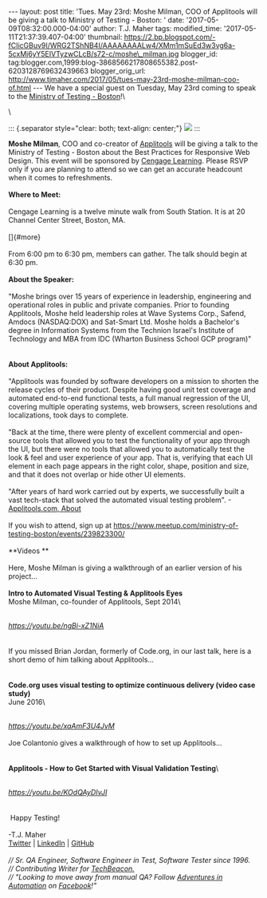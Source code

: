 \-\-- layout: post title: \'Tues. May 23rd: Moshe Milman, COO of
Applitools will be giving a talk to Ministry of Testing - Boston: \'
date: \'2017-05-09T08:32:00.000-04:00\' author: T.J. Maher tags:
modified\_time: \'2017-05-11T21:37:39.407-04:00\' thumbnail:
https://2.bp.blogspot.com/-fCIicGBuv9I/WRG2TShNB4I/AAAAAAAALw4/XMm1mSuEd3w3vg6a-5cxMj6yY5EIVTyzwCLcB/s72-c/moshe\_milman.jpg
blogger\_id:
tag:blogger.com,1999:blog-3868566217808655382.post-6203128769632439663
blogger\_orig\_url:
http://www.tjmaher.com/2017/05/tues-may-23rd-moshe-milman-coo-of.html
\-\-- We have a special guest on Tuesday, May 23rd coming to speak to
the [Ministry of Testing -
Boston](https://www.meetup.com/ministry-of-testing-boston)!\

<div>

\

</div>

::: {.separator style="clear: both; text-align: center;"}
[![](https://2.bp.blogspot.com/-fCIicGBuv9I/WRG2TShNB4I/AAAAAAAALw4/XMm1mSuEd3w3vg6a-5cxMj6yY5EIVTyzwCLcB/s1600/moshe_milman.jpg)](https://2.bp.blogspot.com/-fCIicGBuv9I/WRG2TShNB4I/AAAAAAAALw4/XMm1mSuEd3w3vg6a-5cxMj6yY5EIVTyzwCLcB/s1600/moshe_milman.jpg)
:::

<div>

**Moshe Milman**, COO and co-creator of
[Applitools](https://applitools.com/) will be giving a talk to the
Ministry of Testing - Boston about the Best Practices for Responsive Web
Design. This event will be sponsored by [Cengage
Learning](http://www.cengage.com/). Please RSVP only if you are planning
to attend so we can get an accurate headcount when it comes to
refreshments.\
\
**Where to Meet:**\
\
Cengage Learning is a twelve minute walk from South Station. It is at 20
Channel Center Street, Boston, MA.\
\
[]{#more}\
\
From 6:00 pm to 6:30 pm, members can gather. The talk should begin at
6:30 pm.\
\
**About the Speaker:**\
\
\"Moshe brings over 15 years of experience in leadership, engineering
and operational roles in public and private companies. Prior to founding
Applitools, Moshe held leadership roles at Wave Systems Corp., Safend,
Amdocs (NASDAQ:DOX) and Sat-Smart Ltd. Moshe holds a Bachelor's degree
in Information Systems from the Technion Israel's Institute of
Technology and MBA from IDC (Wharton Business School GCP program)\"\
\
\
**About Applitools:**\
\
\"Applitools was founded by software developers on a mission to shorten
the release cycles of their product. Despite having good unit test
coverage and automated end-to-end functional tests, a full manual
regression of the UI, covering multiple operating systems, web browsers,
screen resolutions and localizations, took days to complete.\
\
\"Back at the time, there were plenty of excellent commercial and
open-source tools that allowed you to test the functionality of your app
through the UI, but there were no tools that allowed you to
automatically test the look & feel and user experience of your app. That
is, verifying that each UI element in each page appears in the right
color, shape, position and size, and that it does not overlap or hide
other UI elements.\
\
\"After years of hard work carried out by experts, we successfully built
a vast tech-stack that solved the automated visual testing problem\".
-[Applitools.com, About](https://applitools.com/about)\
\
If you wish to attend, sign up
at <https://www.meetup.com/ministry-of-testing-boston/events/239823300/>\
\
**Videos **\
\
Here, Moshe Milman is giving a walkthrough of an earlier version of his
project\...\
\
**Intro to Automated Visual Testing & Applitools Eyes**\
Moshe Milman, co-founder of Applitools, Sept 2014\

\
*<https://youtu.be/ngBi-xZ1NiA>*\
\
\
If you missed Brian Jordan, formerly of Code.org, in our last talk, here
is a short demo of him talking about Applitools\...\
\
\
**Code.org uses visual testing to optimize continuous delivery (video
case study)**\
June 2016\

\
*<https://youtu.be/xaAmF3U4JvM>*\
\
Joe Colantonio gives a walkthrough of how to set up Applitools\...\
\
\
**Applitools - How to Get Started with Visual Validation Testing**\

\
*<https://youtu.be/KOdQAyDIvJI>*\
\
\
 Happy Testing!\
\
-T.J. Maher\
[Twitter](https://twitter.com/tjmaher1) \| [LinkedIn](https://www.linkedin.com/in/tjmaher1) \| [GitHub](https://github.com/tjmaher)\
\
*// Sr. QA Engineer, Software Engineer in Test, Software Tester since
1996.\
// Contributing Writer
for [TechBeacon.](http://techbeacon.com/contributors/thomas-maher)\
// \"Looking to move away from manual QA? Follow [Adventures in
Automation](http://www.tjmaher.com/) on
[Facebook](https://www.facebook.com/AdventuresInAutomation/)!\"*

</div>
